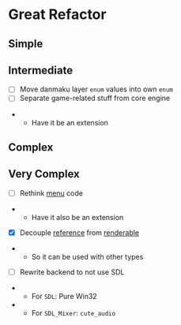# Great Refactor

## Simple

## Intermediate
- [ ] Move danmaku layer `enum` values into own `enum`
- [ ] Separate game-related stuff from core engine
- - Have it be an extension

## Complex

## Very Complex
- [ ] Rethink [menu](../../src/legacy/gamedata/menu.hpp) code
- - Have it also be an extension
- [x] Decouple [reference](../../src/makai/graph/gl/renderer/reference.hpp) from [renderable](../../src/makai/graph/gl/renderer/renderable.hpp)
- - So it can be used with other types
- [ ] Rewrite backend to not use SDL
- - For `SDL`: Pure Win32
- - For `SDL_Mixer`: `cute_audio`